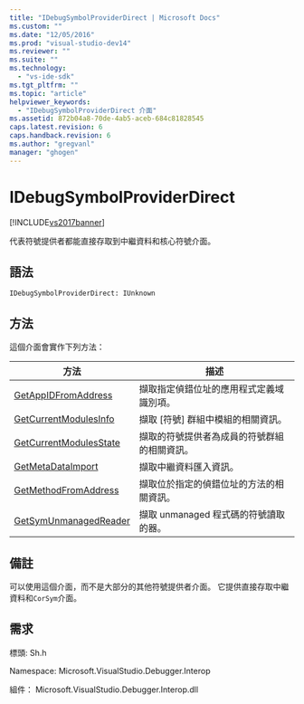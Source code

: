 ```yaml
---
title: "IDebugSymbolProviderDirect | Microsoft Docs"
ms.custom: ""
ms.date: "12/05/2016"
ms.prod: "visual-studio-dev14"
ms.reviewer: ""
ms.suite: ""
ms.technology: 
  - "vs-ide-sdk"
ms.tgt_pltfrm: ""
ms.topic: "article"
helpviewer_keywords: 
  - "IDebugSymbolProviderDirect 介面"
ms.assetid: 872b04a8-70de-4ab5-aceb-684c81828545
caps.latest.revision: 6
caps.handback.revision: 6
ms.author: "gregvanl"
manager: "ghogen"
---
```

# IDebugSymbolProviderDirect
[!INCLUDE[vs2017banner](../../../code-quality/includes/vs2017banner.md)]

代表符號提供者都能直接存取到中繼資料和核心符號介面。  
  
## 語法  
  
```  
IDebugSymbolProviderDirect: IUnknown  
```  
  
## 方法  
 這個介面會實作下列方法：  
  
|方法|描述|  
|--------|--------|  
|[GetAppIDFromAddress](../../../extensibility/debugger/reference/idebugsymbolproviderdirect-getappidfromaddress.md)|擷取指定偵錯位址的應用程式定義域識別項。|  
|[GetCurrentModulesInfo](../../../extensibility/debugger/reference/idebugsymbolproviderdirect-getcurrentmodulesinfo.md)|擷取 \[符號\] 群組中模組的相關資訊。|  
|[GetCurrentModulesState](../Topic/IDebugSymbolProviderDirect::GetCurrentModulesState.md)|擷取的符號提供者為成員的符號群組的相關資訊。|  
|[GetMetaDataImport](../../../extensibility/debugger/reference/idebugsymbolproviderdirect-getmetadataimport.md)|擷取中繼資料匯入資訊。|  
|[GetMethodFromAddress](../../../extensibility/debugger/reference/idebugsymbolproviderdirect-getmethodfromaddress.md)|擷取位於指定的偵錯位址的方法的相關資訊。|  
|[GetSymUnmanagedReader](../../../extensibility/debugger/reference/idebugsymbolproviderdirect-getsymunmanagedreader.md)|擷取 unmanaged 程式碼的符號讀取的器。|  
  
## 備註  
 可以使用這個介面，而不是大部分的其他符號提供者介面。  它提供直接存取中繼資料和`CorSym`介面。  
  
## 需求  
 標頭: Sh.h  
  
 Namespace: Microsoft.VisualStudio.Debugger.Interop  
  
 組件： Microsoft.VisualStudio.Debugger.Interop.dll